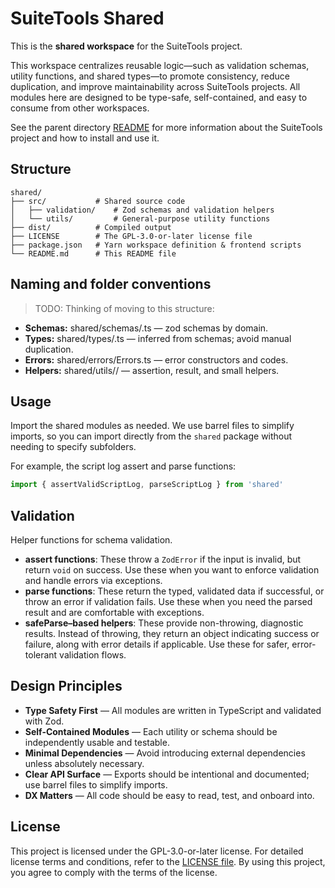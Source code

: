 # SuiteTools Shared

This is the **shared workspace** for the SuiteTools project.

This workspace centralizes reusable logic—such as validation schemas, utility functions, and shared types—to promote consistency, reduce duplication, and improve maintainability across SuiteTools projects. All modules here are designed to be type-safe, self-contained, and easy to consume from other workspaces.

See the parent directory [README](../README.md) for more information about the SuiteTools project and how to install and use it.

## Structure

```plaintext
shared/
├── src/           # Shared source code
│   ├── validation/    # Zod schemas and validation helpers
│   └── utils/         # General-purpose utility functions
├── dist/          # Compiled output
├── LICENSE        # The GPL-3.0-or-later license file
├── package.json   # Yarn workspace definition & frontend scripts
└── README.md      # This README file
```

## Naming and folder conventions

> TODO: Thinking of moving to this structure:

- **Schemas:** shared/schemas/<domain>.ts — zod schemas by domain.
- **Types:** shared/types/<domain>.ts — inferred from schemas; avoid manual duplication.
- **Errors:** shared/errors/<domain>Errors.ts — error constructors and codes.
- **Helpers:** shared/utils/<category>/ — assertion, result, and small helpers.

## Usage

Import the shared modules as needed. We use barrel files to simplify imports, so you can import directly from the `shared` package without needing to specify subfolders.

For example, the script log assert and parse functions:

```ts
import { assertValidScriptLog, parseScriptLog } from 'shared'
```

## Validation

Helper functions for schema validation.

- **assert functions**: These throw a `ZodError` if the input is invalid, but return `void` on success. Use these when you want to enforce validation and handle errors via exceptions.
- **parse functions**: These return the typed, validated data if successful, or throw an error if validation fails. Use these when you need the parsed result and are comfortable with exceptions.
- **safeParse–based helpers**: These provide non-throwing, diagnostic results. Instead of throwing, they return an object indicating success or failure, along with error details if applicable. Use these for safer, error-tolerant validation flows.

## Design Principles

- **Type Safety First** — All modules are written in TypeScript and validated with Zod.
- **Self-Contained Modules** — Each utility or schema should be independently usable and testable.
- **Minimal Dependencies** — Avoid introducing external dependencies unless absolutely necessary.
- **Clear API Surface** — Exports should be intentional and documented; use barrel files to simplify imports.
- **DX Matters** — All code should be easy to read, test, and onboard into.

## License

This project is licensed under the GPL-3.0-or-later license. For detailed license terms and conditions, refer to the [LICENSE file](LICENSE). By using this project, you agree to comply with the terms of the license.
